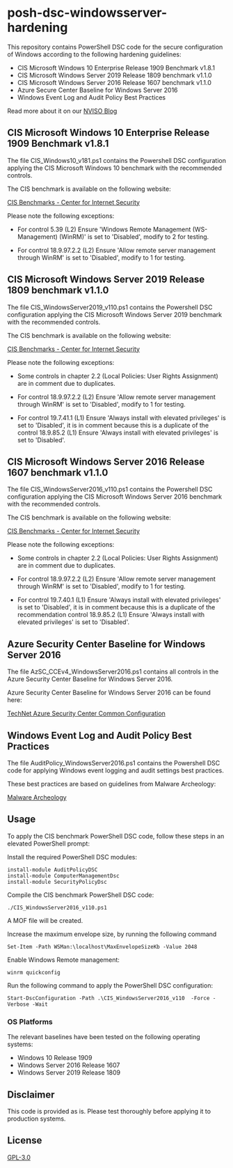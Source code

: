 # posh-dsc-windowsserver-hardening

This repository contains PowerShell DSC code for the secure configuration of Windows according to the following hardening guidelines:

- CIS Microsoft Windows 10 Enterprise Release 1909 Benchmark v1.8.1
- CIS Microsoft Windows Server 2019 Release 1809 benchmark v1.1.0
- CIS Microsoft Windows Server 2016 Release 1607 benchmark v1.1.0
- Azure Secure Center Baseline for Windows Server 2016
- Windows Event Log and Audit Policy Best Practices

Read more about it on our [NVISO Blog](https://blog.nviso.eu/2020/03/03/windows-server-hardening-with-powershell-dsc/) 

## CIS Microsoft Windows 10 Enterprise Release 1909 Benchmark v1.8.1

The file CIS_Windows10_v181.ps1 contains the Powershell DSC configuration applying the CIS Microsoft Windows 10 benchmark with the recommended controls.

The CIS benchmark is available on the following website:

[CIS Benchmarks - Center for Internet Security](https://www.cisecurity.org/cis-benchmarks/)

Please note the following exceptions:

* For control  5.39 (L2) Ensure 'Windows Remote Management (WS-Management) (WinRM)' is set to 'Disabled', modify to 2 for testing.

* For control  18.9.97.2.2 (L2) Ensure 'Allow remote server management through WinRM' is set to 'Disabled', modify to 1 for testing.

## CIS Microsoft Windows Server 2019 Release 1809 benchmark v1.1.0

The file CIS_WindowsServer2019_v110.ps1 contains the Powershell DSC configuration applying the CIS Microsoft Windows Server 2019 benchmark with the recommended controls.

The CIS benchmark is available on the following website:

[CIS Benchmarks - Center for Internet Security](https://www.cisecurity.org/cis-benchmarks/)

Please note the following exceptions:
* Some controls in chapter 2.2 (Local Policies: User Rights Assignment) are in comment due to duplicates.

* For control  18.9.97.2.2 (L2) Ensure 'Allow remote server management through WinRM' is set to 'Disabled', modify to 1 for testing.

* For control 19.7.41.1 (L1) Ensure 'Always install with elevated privileges' is set to 'Disabled', it is in comment because this is a duplicate of the control 18.9.85.2 (L1) Ensure 'Always install with elevated privileges' is set to 'Disabled'.

## CIS Microsoft Windows Server 2016 Release 1607 benchmark v1.1.0

The file CIS_WindowsServer2016_v110.ps1 contains the Powershell DSC configuration applying the CIS Microsoft Windows Server 2016 benchmark with the recommended controls.

The CIS benchmark is available on the following website:

[CIS Benchmarks - Center for Internet Security](https://www.cisecurity.org/cis-benchmarks/)

Please note the following exceptions:
* Some controls in chapter 2.2 (Local Policies: User Rights Assignment) are in comment due to duplicates.

* For control  18.9.97.2.2 (L2) Ensure 'Allow remote server management through WinRM' is set to 'Disabled', modify to 1 for testing.

* For control 19.7.40.1 (L1) Ensure 'Always install with elevated privileges' is set to 'Disabled', it is in comment because this is a duplicate of the recommendation control 18.9.85.2 (L1) Ensure 'Always install with elevated privileges' is set to 'Disabled'.

## Azure Security Center Baseline for Windows Server 2016

The file AzSC_CCEv4_WindowsServer2016.ps1 contains all controls in the Azure Security Center Baseline for Windows Server 2016.

Azure Security Center Baseline for Windows Server 2016 can be found here:

[TechNet Azure Security Center Common Configuration](https://gallery.technet.microsoft.com/Azure-Security-Center-a789e335)

## Windows Event Log and Audit Policy Best Practices

The file AuditPolicy_WindowsServer2016.ps1 contains the Powershell DSC code for applying Windows event logging and audit settings best practices.

These best practices are based on guidelines from Malware Archeology:

[Malware Archeology](https://www.malwarearchaeology.com/logging)

## Usage

To apply the CIS benchmark PowerShell DSC code, follow these steps in an elevated PowerShell prompt:

Install the required PowerShell DSC modules:

```
install-module AuditPolicyDSC
install-module ComputerManagementDsc
install-module SecurityPolicyDsc
```

Compile the CIS benchmark PowerShell DSC code:

```
./CIS_WindowsServer2016_v110.ps1
```

A MOF file will be created.

Increase the maximum envelope size, by running the following command

```
Set-Item -Path WSMan:\localhost\MaxEnvelopeSizeKb -Value 2048
```

Enable Windows Remote management:

```
winrm quickconfig
```

Run the following command to apply the PowerShell DSC configuration:

```
Start-DscConfiguration -Path .\CIS_WindowsServer2016_v110  -Force -Verbose -Wait
```

### OS Platforms

The relevant baselines have been tested on the following operating systems:

* Windows 10 Release 1909
* Windows Server 2016 Release 1607
* Windows Server 2019 Release 1809

## Disclaimer

This code is provided as is. Please test thoroughly before applying it to production systems.

## License

[GPL-3.0](LICENSE)
